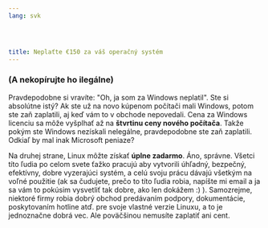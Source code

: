 ```yaml
---
lang: svk
﻿



title: Neplaťte €150 za váš operačný systém
---
```


<h3>(A nekopírujte ho ilegálne)</h3>

Pravdepodobne si vravíte: "Oh, ja som za Windows neplatil".  Ste si absolútne istý? Ak ste už na novo kúpenom počítači mali Windows, potom ste zaň zaplatili, aj keď vám to v obchode nepovedali. Cena za Windows licenciu sa môže vyšplhať až na <b>štvrtinu ceny nového počítača</b>. Takže pokým ste Windows nezískali nelegálne, pravdepodobne ste zaň zaplatili. Odkiaľ by mal inak Microsoft peniaze?

Na druhej strane, Linux môžte získať <b>úplne zadarmo</b>. Áno, správne. Všetci títo ľudia po celom svete ťažko pracujú aby vytvorili úhľadný, bezpečný, efektívny, dobre vyzerajúci systém, a celú svoju prácu dávajú všetkým na voľné použitie (ak sa čudujete, prečo to títo ľudia robia, napíšte mi email a ja sa vám to pokúsim vysvetliť tak dobre, ako len dokážem :) ). Samozrejme, niektoré firmy robia dobrý obchod predávaním podpory, dokumentácie, poskytovaním hotline atď. pre svoje vlastné verzie Linuxu, a to je jednoznačne dobrá vec. Ale poväčšinou nemusíte zaplatiť ani cent.





